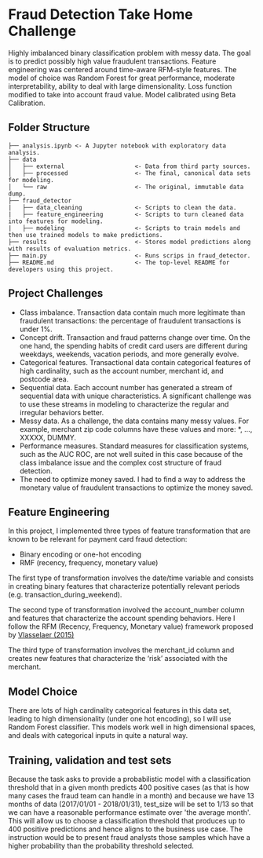 # Fraud Detection Take Home Challenge

Highly imbalanced binary classification problem with messy data. The goal is to predict possibly high value fraudulent transactions. Feature engineering was centered around time-aware RFM-style features. The model of choice was Random Forest for great performance, moderate interpretability, ability to deal with large dimensionality. Loss function modified to take into account fraud value. Model calibrated using Beta Calibration.

## Folder Structure

```
├── analysis.ipynb <- A Jupyter notebook with exploratory data analysis.              
├── data
│   ├── external                    <- Data from third party sources.
│   ├── processed                   <- The final, canonical data sets for modeling.
│   └── raw                         <- The original, immutable data dump.
├── fraud_detector                  
|   ├── data_cleaning               <- Scripts to clean the data. 
|   ├── feature_engineering         <- Scripts to turn cleaned data into features for modeling.
|   ├── modeling                    <- Scripts to train models and then use trained models to make predictions.
├── results                         <- Stores model predictions along with results of evaluation metrics.
├── main.py                         <- Runs scrips in fraud_detector.
├── README.md                       <- The top-level README for developers using this project.
```

## Project Challenges

* Class imbalance. Transaction data contain much more legitimate than fraudulent transactions: the percentage of fraudulent transactions is under 1%. 
* Concept drift. Transaction and fraud patterns change over time. On the one hand, the spending habits of credit card users are different during weekdays, weekends, vacation periods, and more generally evolve.
* Categorical features. Transactional data contain categorical features of high cardinality, such as the account number, merchant id, and postcode area.
* Sequential data. Each account number has generated a stream of sequential data with unique characteristics. A significant challenge was to use these streams in modeling to characterize the regular and irregular behaviors better.
* Messy data. As a challenge, the data contains many messy values. For example, merchant zip code columns have these values and more: *, ..., XXXXX, DUMMY.
* Performance measures. Standard measures for classification systems, such as the AUC ROC, are not well suited in this case because of the class imbalance issue and the complex cost structure of fraud detection. 
* The need to optimize money saved. I had to find a way to address the monetary value of fraudulent transactions to optimize the money saved.

## Feature Engineering

In this project, I implemented three types of feature transformation that are known to be relevant for payment card fraud detection:
* Binary encoding or one-hot encoding
* RMF (recency, frequency, monetary value)

The first type of transformation involves the date/time variable and consists in creating binary features that characterize potentially relevant periods (e.g. transaction_during_weekend).

The second type of transformation involved the account_number column and features that characterize the account spending behaviors. Here I follow the RFM (Recency, Frequency, Monetary value) framework proposed by [Vlasselaer (2015)](https://www.sciencedirect.com/science/article/abs/pii/S0167923615000846)

The third type of transformation involves the merchant_id column and creates new features that characterize the ‘risk’ associated with the merchant. 

## Model Choice
There are lots of high cardinality categorical features in this data set, leading to high
dimensionality (under one hot encoding), so I will use Random Forest classifier.
This models work well in high dimensional spaces, and deals with categorical inputs in quite a 
natural way.

## Training, validation and test sets

Because the task asks to provide a probabilistic model with a classification threshold that in a given 
month predicts 400 positive cases (as that is how many cases the fraud team can handle in a month)
and because we have 13 months of data (2017/01/01 - 2018/01/31), test_size will be set to 1/13 so
that we can have a reasonable performance estimate over 'the average month'. This will allow us 
to choose a classification threshold that produces up to 400 positive predictions and hence aligns
to the business use case. The instruction would be to present fraud analysts those samples which 
have a higher probability than the probability threshold selected.